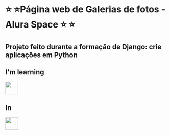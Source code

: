 <h1> ⭐ ⭐Página web de Galerias de fotos - Alura Space ⭐ ⭐</h1>

<h2> Projeto feito durante a formação de Django: crie aplicações em Python </h2>

## I'm learning 
<img loading="lazy" src="https://www.svgrepo.com/show/452091/python.svg" width="40" height="40"/> 

## In
<img loading="lazy" src="https://cursos.alura.com.br/assets/images/logos/logo-alura.svg" width="40" height="40">

